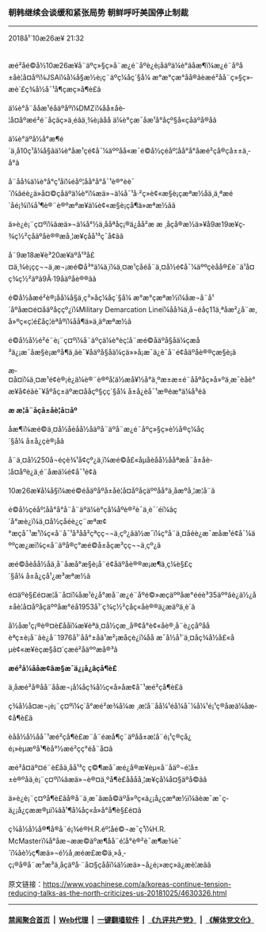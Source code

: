 ### 朝韩继续会谈缓和紧张局势 朝鲜呼吁美国停止制裁
------------------------

<div class="published">
 <span class="date" title="ä¸­å½æ¶é´">
  <time datetime="2018-10-26T21:32:02+08:00">
   2018å¹´10æ26æ¥ 21:32
  </time>
 </span>
</div>
<br/>
<div class="wsw">
 <p>
  æé²åé©å½10æ26æ¥å¨äºç»§ç»­å¨æ¿é¨åºè¿è¡åäºä¼è°ãåæ¶ï¼æ¿é¨åºå±åè­¦å¤åºï¼JSAï¼å¼å§æ½è¡ç¨äºç¼åç´§å¼ æ°æ°çæ°åå®ãèæé²åå¨ç»§ç»­æè´£ç¾å½å¯¹å¶çæç»­å¶è£ã
 </p>
 <p>
  ä¼è°å¨ååæ¹éåäºåºï¼DMZï¼åå±åè­¦å¤åºæé²é¨åçâç»ä¸éâä¸¾è¡ãåå ä¼è°çæ¯åæ¹å°åçº§å«çåäºå®åã
 </p>
 <p>
  ä¼è°äºå½å°æ¶é´ä¸å10ç¹å¼å§ãä¼è°åæ¹çé¢å¯¼äººåå«æ¯é©å½çéåº¦åå°å°åæé²çå®çå±±ä¸­å°ã
 </p>
 <p>
  å¨åå¾ä¼è°å°ç¹åï¼éåº¦åå°å°å¯¹è®°èè¯´ï¼âéè¿ä»å¤©çåäºä¼è°ï¼æä»¬ä¼å¯¹å·²ç»è¢«æ§è¡çæªæ½åä¸ä¸ªæé´åé¡¾ï¼å¹¶è®¨è®ºæªæ¥ä¼è¢«æ§è¡çå¶ä»æªæ½ãâ
 </p>
 <p>
  ä»è¿è¡¨ç¤ºï¼âæä»¬ä¼å°½ä¸ååªåç¡®ä¿åå²æ æ ¸åçå®æ½ä»¥å9æ19æ¥ç­¾ç½²çåäºåè®®æå¸¦æ¥çåå¹³ç¯å¢ãâ
 </p>
 <p>
  å¨9æ18æ¥è³20æ¥äºå¹³å£¤ä¸¾è¡çç¬¬ä¸æ¬¡æé©å³°ä¼ä¸ï¼ä¸¤æ¹çåéå¨ä¸¤å½é¢å¯¼äººçèåå®£è¨ä¹å¤ç­¾ç½²äºã9Â·19åäºåè®®ãã
 </p>
 <p>
  é©å½åæé²è®¡åå¼å§ä¸ç³»åç¼åç´§å¼ æ°æ°çæªæ½ï¼åæ¬å¨å¹´åºåæ¤é¤åäºåççº¿ï¼Military Demarcation Lineï¼åå¾ä¸å¬éåç11ä¸ªåæ²¿å¨æ, å»ºç«ç¦é£åç¦èªåºï¼åå¶ä»ä¸äºæªæ½ã
 </p>
 <p>
  é©å½å½é²é¨è¡¨ç¤ºï¼å¨äºçä¼è°èç¦å¨æé©åäºå§åä¼çæå³ä¿¡æ¯åæ§è¡æºå¶ä¸ãè¯¥åäºå§åä¼çä»»å¡æ¯ä¿è¯å¨é¢åäºåè®®çæ§è¡ã
 </p>
 <p>
  æ­¤å¤ï¼ä¸¤æ¹é¢è®¡è¿ä¼è®¨è®ºå¦ä½æå¥½å°ä¸ºæ±æ±é¨ååºåç»å»ºä¸æ¯èåè°æ¥å¢éãè¯¥åºåç±äºæ­¤ååçº§çç´§å¼ å±å¿èå¯¹æ®éæ°ä¼å³é­ã
 </p>
 <p>
  <strong>
   æ æ­¦å¨åçå±åè­¦å¤åº
  </strong>
 </p>
 <p>
  åæ¶ï¼æé©ä¸¤å½åèåå½åäºå¨äºå¨æ¿é¨åºç»§ç»­è½å®ç¼åç´§å¼ å±å¿çè®¡åã
 </p>
 <p>
  å¨ä¸¤å½250å¬éçè¾¹å¢çº¿ä¸ï¼æé©å£«åµåèåå½ååªæå¨å±åè­¦å¤åºè¿ä¸é¨åæä¼é¢å¯¹é¢ã
 </p>
 <p>
  10æ26æ¥å¼å§ï¼æé©éåäºåºå±åè­¦å¤åºåçäººåå°ä¸åæºå¸¦æ­¦å¨ã
 </p>
 <p>
  é©å½çéåº¦åå°å°å¨å¨äºä¼è°çå¼åºè®²è¯ä¸­è¯´éï¼âç´å°æè¿ï¼ä¸¤å½çåéè¿ç¨æªæ¢°æçå¯¹æ¹ï¼ç«å¨å¯¹å³åå²çªçç¬¬ä¸çº¿ãä½æ¯ï¼ç°å¨ä¸¤åéè¿æ¯æåæ¹é¢å¯¼äººçæ¿æï¼ç«å¨äºå®ç°æé©å±åçæ³çç¬¬ä¸çº¿ã
 </p>
 <p>
  æé©åèåå½åä¸å¨åæå°æ§è¡å¨é¢åäºåè®®æ¡æ¶ä¸ç¼è§£ç´§å¼ å±å¿çå¹¿æ³æªæ½ã
 </p>
 <p>
  é¤äºè§£é¤æ­¦å¨å¤ï¼åæ¹è¿å°æå¨æ¿é¨åºé©»æçäººåæ°ééè³35äººãè¿ä½¿å±åè­¦å¤åºåçäººåæ°éå1953å¹´ç­¾ç½²çåç«åè®®ä¿æäºä¸è´ã
 </p>
 <p>
  å½åæ¹ç¡®è®¤è£ååï¼æ¥èªä¸¤å½çæ¸¸å®¢å°è¢«åè®¸å¨è¿çåºååèªç±è¡å¨ãè¿å¨1976å¹´åå°±åä¹æ²¡æåçè¿ï¼åå æ¯å½å¹´ä¸¤åç¾å½å£«åµè¢«æ¥èçæ§å¤´çæé²åäººæå®³ã
 </p>
 <p>
  <strong>
   æé²å¼ååæ­¢âæ§æ¯ä¿¡å¿âçå¶è£
  </strong>
 </p>
 <p>
  ä¸åæé²å®åå¨ååæ¬¡å¼åç¾å½ç«å»åæ­¢å¯¹æé²çå¶è£ã
 </p>
 <p>
  ç¾å½å¤æ¬¡è¡¨ç¤ºï¼ç´å°æé²æ¾å¼æ ¸æ­¦å¨åå¼¹éå¼å¯¼å¼¹é¡¹ç®åæä¼åæ­¢å¶è£ã
 </p>
 <p>
  èåå½å½åå¯¹æé²çå¶è£æ¨å¨éæ­å¶ç¨äºåå±æ­¦å¨é¡¹ç®çå¿é¡»èµæºå¹¶èå°½æé²çç°éå¨å¤ã
 </p>
 <p>
  æé²å¤äº¤é¨è£åä¸åå¹³ç ç©¶æå¯æé¿å®æ¥èµ«å¨åäº¬é¦å±±è®ºåä¸è¡¨ç¤ºï¼âæä»¬è®¤ä¸ºå¶è£åååå¸¦æ¥çå¼å¤§äºå©ãâ
 </p>
 <p>
  ä»è¿è¡¨ç¤ºå¶è£âå®å¨ä¸æ¯âæå©äºå»ºç«ä¿¡å¿çæªæ½ï¼âèæ¯æ¯ç­ä¿¡å¿çææ®µï¼âå¹¶å¼åç«å»å°å¶è§£é¤ã
 </p>
 <p>
  ç¾å½å½å®¶å®å¨é¡¾é®H.R.éº¦åé©¬æ¯ç¹ï¼H.R. McMasterï¼å°åæ¬ææ©äºæ¶åå¨é¦å°è®²è¯æ¶æ¾è¯´ï¼âè½ç¶æä»¬é½å¸æéæ­£æ©ä¸»å¸­ç¡®å®å¨æ³æ³ä¸åçäºå·¨å¤§çååï¼ä½æä»¬å¿é¡»æç»­ä¿æè­¦æãâ
 </p>
 <p>
 </p>
</div>

原文链接：https://www.voachinese.com/a/koreas-continue-tension-reducing-talks-as-the-north-criticizes-us-20181025/4630326.html


------------------------
#### [禁闻聚合首页](https://github.com/gfw-breaker/banned-news/blob/master/README.md) &nbsp;|&nbsp; [Web代理](https://github.com/gfw-breaker/open-proxy/blob/master/README.md) &nbsp;|&nbsp;  [一键翻墙软件](https://github.com/gfw-breaker/nogfw/blob/master/README.md) &nbsp;|&nbsp; [《九评共产党》](https://github.com/gfw-breaker/9ping.md/blob/master/README.md#九评之一评共产党是什么) &nbsp;|&nbsp; [《解体党文化》](https://github.com/gfw-breaker/jtdwh.md/blob/master/README.md#绪论)